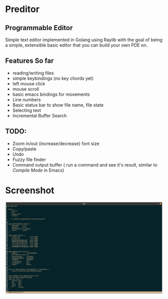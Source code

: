 # Preditor
## Programmable Editor
Simple text editor implemented in Golang using Raylib with the goal of being a simple, extensible basic editor that you can build your own PDE on.
 
## Features So far

- reading/writing files
- simple keybindings (no key chords yet)
- left mouse click
- mouse scroll
- basic emacs bindings for movements
- Line numbers
- Basic status bar to show file name, file state
- Selecting text
- Incremental Buffer Search


## TODO:
- Zoom in/out (increase/decrease) font size
- Copy/paste
- Undo
- Fuzzy file finder
- Command output buffer ( run a command and see it's result, similar to *Compile Mode* in Emacs)

# Screenshot
![Main.go](assets/screenshot.png)
